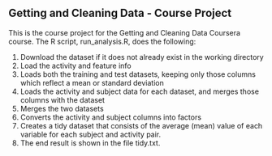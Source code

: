 Getting and Cleaning Data - Course Project
------------------------------------------

This is the course project for the Getting and Cleaning Data Coursera
course. The R script, run\_analysis.R, does the following:

1.  Download the dataset if it does not already exist in the working
    directory
2.  Load the activity and feature info
3.  Loads both the training and test datasets, keeping only those
    columns which reflect a mean or standard deviation
4.  Loads the activity and subject data for each dataset, and merges
    those columns with the dataset
5.  Merges the two datasets
6.  Converts the activity and subject columns into factors
7.  Creates a tidy dataset that consists of the average (mean) value of
    each variable for each subject and activity pair.
8.  The end result is shown in the file tidy.txt.
